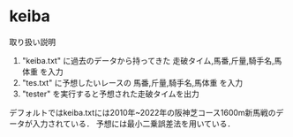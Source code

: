 # keiba
取り扱い説明
1. "keiba.txt" に過去のデータから持ってきた 走破タイム,馬番,斤量,騎手名,馬体重 を入力
2. "tes.txt" に予想したいレースの 馬番,斤量,騎手名,馬体重 を入力
3. "tester" を実行すると予想された走破タイムを出力

デフォルトではkeiba.txtには2010年~2022年の阪神芝コース1600m新馬戦のデータが入力されている．
予想には最小二乗誤差法を用いている．
